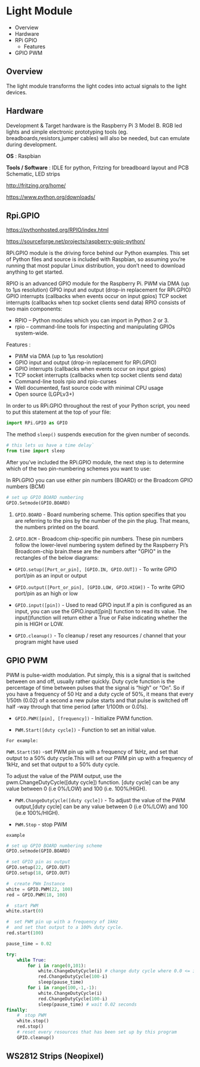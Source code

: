 # Light Module
- Overview
- Hardware
- RPi GPIO
  * Features
- GPIO PWM

## Overview

The light module transforms the light codes into actual signals to the light devices.


## Hardware

Development & Target hardware is the Raspberry Pi 3 Model B. RGB led lights and simple electronic prototyping tools (eg. breadboards,resistors,jumper cables) will also be needed, but can emulate during development.

**OS** : Raspbian

**Tools / Software** : IDLE for python, Fritzing for breadboard layout and PCB Schematic, LED strips

http://fritzing.org/home/

https://www.python.org/downloads/

## Rpi.GPIO 
https://pythonhosted.org/RPIO/index.html

https://sourceforge.net/projects/raspberry-gpio-python/

RPi.GPIO module is the driving force behind our Python examples. This set of Python files and source is included with Raspbian, so assuming you’re running that most popular Linux distribution, you don’t need to download anything to get started.

RPIO is an advanced GPIO module for the Raspberry Pi. PWM via DMA (up to 1µs resolution) GPIO input and output (drop-in replacement for RPi.GPIO) GPIO interrupts (callbacks when events occur on input gpios) TCP socket interrupts (callbacks when tcp socket clients send data)
RPIO consists of two main components:

- RPIO – Python modules which you can import in Python 2 or 3.
- rpio – command-line tools for inspecting and manipulating GPIOs system-wide.

Features :

- PWM via DMA (up to 1µs resolution)
- GPIO input and output (drop-in replacement for RPi.GPIO)
- GPIO interrupts (callbacks when events occur on input gpios)
- TCP socket interrupts (callbacks when tcp socket clients send data)
- Command-line tools rpio and rpio-curses
- Well documented, fast source code with minimal CPU usage
- Open source (LGPLv3+)

In order to us RPi.GPIO throughout the rest of your Python script, you need to put this statement at the top of your file:

```python
import RPi.GPIO as GPIO
```

The method `sleep()` suspends execution for the given number of seconds.

```python
# this lets us have a time delay`
from time import sleep
```

After you’ve included the RPi.GPIO module, the next step is to determine which of the two pin-numbering schemes you want to use:

In RPi.GPIO you can use either pin numbers (BOARD) or the Broadcom GPIO numbers (BCM)


```python
# set up GPIO BOARD numbering
GPIO.Setmode(GPIO.BOARD)
```
 
1. `GPIO.BOARD` -  Board numbering scheme. This option specifies that you are referring to the pins by the number of the pin the plug. That means, the numbers printed on the board.

2. `GPIO.BCM` -  Broadcom chip-specific pin numbers. These pin numbers follow the lower-level numbering system defined by the Raspberry Pi’s Broadcom-chip brain.these are the numbers after "GPIO" in the rectangles of the below diagrams:

- `GPIO.setup([Port_or_pin], [GPIO.IN, GPIO.OUT])` - To write GPIO port/pin as an input or output

- `GPIO.output([Port_or_pin], [GPIO.LOW, GPIO.HIGH])` - To write GPIO port/pin as an high or low

- `GPIO.input([pin])` - Used to read GPIO input.If a pin is configured as an input, you can use the GPIO.input([pin]) function to read its value. The input()function will return either a True or False indicating whether the pin is HIGH or LOW.

- `GPIO.cleanup()` - To cleanup / reset any resources / channel that your program might have used

## GPIO PWM

PWM is pulse-width modulation. Put simply, this is a signal that is switched between on and off, usually rather quickly.
Duty cycle function is the percentage of time between pulses that the signal is “high” or “On”. So if you have a frequency of 50 Hz and a duty cycle of 50%, it means that every 1/50th (0.02) of a second a new pulse starts and that pulse is switched off half -way through that time period (after 1/100th or 0.01s).

- `GPIO.PWM([pin], [frequency])` - Initialize PWM function. 


- `PWM.Start([duty cycle])` - Function to set an initial value.

`For example:`

`PWM.Start(50)` -set PWM pin up with a frequency of 1kHz, and set that output to a 50% duty cycle.This will set our PWM pin up with a frequency of 1kHz, and set that output to a 50% duty cycle.

To adjust the value of the PWM output, use the pwm.ChangeDutyCycle([duty cycle]) function. [duty cycle] can be any value between 0 (i.e 0%/LOW) and 100 (i.e. 100%/HIGH).

- `PWM.ChangeDutyCycle([duty cycle])` - To adjust the value of the PWM output,[duty cycle] can be any value between 0 (i.e 0%/LOW) and 100 (ie.e 100%/HIGH). 

- `PWM.Stop` - stop PWM

`example`

```python
# set up GPIO BOARD numbering scheme
GPIO.setmode(GPIO.BOARD)

# set GPIO pin as output
GPIO.setup(22, GPIO.OUT)
GPIO.setup(18, GPIO.OUT)

#  create PWm Instance
white = GPIO.PWM(22, 100)
red = GPIO.PWM(18, 100)

#  start PWM
white.start(0)

#  set PWM pin up with a frequency of 1kHz
#  and set that output to a 100% duty cycle.
red.start(100)

pause_time = 0.02

try:
    while True:
        for i in range(0,101):
            white.ChangeDutyCycle(i) # change duty cycle where 0.0 <= i <= 100.0
            red.ChangeDutyCycle(100-i)
            sleep(pause_time)
        for i in range(100,-1,-1):
            white.ChangeDutyCycle(i)
            red.ChangeDutyCycle(100-i)
            sleep(pause_time) # wait 0.02 seconds
finally:
    #  stop PWM
    white.stop()
    red.stop()
    # reset every resources that has been set up by this program
    GPIO.cleanup()
```
## WS2812 Strips (Neopixel)
